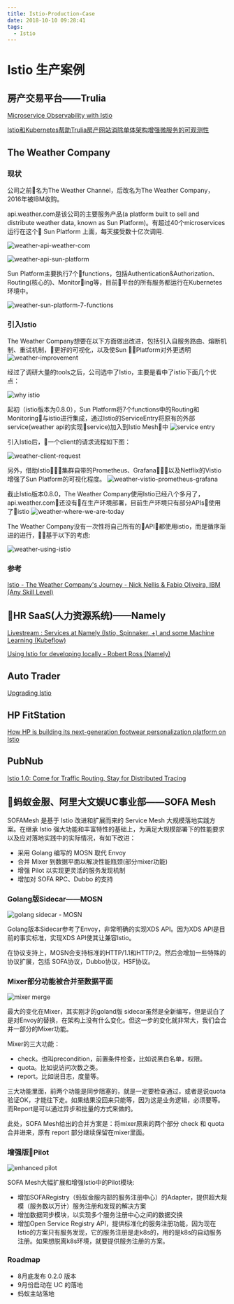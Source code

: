 ```yaml
---
title: Istio-Production-Case
date: 2018-10-10 09:28:41
tags:
  - Istio
---
```


# Istio 生产案例

## 房产交易平台——Trulia

[Microservice Observability with Istio](https://www.trulia.com/blog/tech/microservice-observability-with-istio/)

[Istio和Kubernetes帮助Trulia房产网站消除单体架构增强微服务的可观测性](http://www.servicemesher.com/blog/microservice-observability-with-istio/)

## The Weather Company

### 现状

公司之前名为The Weather Channel，后改名为The Weather Company，2016年被IBM收购。

api.weather.com是该公司的主要服务产品(a platform built to sell and distribute weather data, known as Sun Platform)。有超过40个microservices运行在这个 Sun Platform 上面，每天接受数十亿次调用.
<!--more-->

![weather-api-weather-com](/images/istio-production-case/weather-api-weather-com.png)

![weather-api-sun-platform](/images/istio-production-case/weather-api-sun-platform.png)

Sun Platform主要执行7个functions，包括Authentication&Authorization、Routing(核心的)、Monitoring等，目前平台的所有服务都运行在Kubernetes环境中。

![weather-sun-platform-7-functions](/images/istio-production-case/weather-sun-platform-7-functions.png)

### 引入Istio

The Weather Company想要在以下方面做出改进，包括引入自服务路由、熔断机制、重试机制，更好的可视化，以及使Sun Platform对外更透明
![weather-improvement](/images/istio-production-case/weather-improvement.png)

经过了调研大量的tools之后，公司选中了Istio，主要是看中了istio下面几个优点：

![why istio](/images/istio-production-case/weather-why-istio.png)

起初（istio版本为0.8.0），Sun Platform将7个functions中的Routing和Monitoring与istio进行集成，通过Istio的ServiceEntry将原有的外部service(weather api的实现service)加入到Istio Mesh中
![service entry](/images/istio-production-case/weather-service-entry.png)

引入Istio后，一个client的请求流程如下图：

![weather-client-request](/images/istio-production-case/weather-client-request.png)

另外，借助Istio集群自带的Prometheus、Grafana，以及Netflix的Vistio增强了Sun Platform的可视化程度。
![weather-vistio-prometheus-grafana](/images/istio-production-case/weather-vistio-prometheus-grafana.png)

截止Istio版本0.8.0，The Weather Company使用Istio已经八个多月了，api.weather.com还没有在生产环境部署，目前生产环境只有部分APIs使用了istio
![weather-where-we-are-today](/images/istio-production-case/weather-where-we-are-today.png)

The Weather Company没有一次性将自己所有的API都使用istio，而是循序渐进的进行，基于以下的考虑:

![weather-using-istio](/images/istio-production-case/weather-using-istio.png)

### 参考

[Istio - The Weather Company's Journey - Nick Nellis & Fabio Oliveira, IBM (Any Skill Level)
](https://www.youtube.com/watch?v=0fKi3NeCsSE)

## HR SaaS(人力资源系统)——Namely

[Livestream : Services at Namely (Istio, Spinnaker, +) and some Machine Learning (Kubeflow)](https://www.youtube.com/watch?v=iga5peu4E88)

[Using Istio for developing locally - Robert Ross (Namely)](https://www.safaribooksonline.com/videos/oscon-2018/9781492026075/9781492026075-video321571)

## Auto Trader

[Upgrading Istio](https://github.com/istio/istio/issues/3720)

## HP FitStation

[How HP is building its next-generation footwear personalization platform on Istio](https://istio.io/blog/2018/hp/)

## PubNub

[Istio 1.0: Come for Traffic Routing, Stay for Distributed Tracing](https://www.pubnub.com/company/news-coverage/2018/istio-1-0-come-for-traffic-routing-stay-for-distributed-tracing/)

## 蚂蚁金服、阿里大文娱UC事业部——SOFA Mesh

SOFAMesh 是基于 Istio 改进和扩展而来的 Service Mesh 大规模落地实践方案。在继承 Istio 强大功能和丰富特性的基础上，为满足大规模部署下的性能要求以及应对落地实践中的实际情况，有如下改进：

- 采用 Golang 编写的 MOSN 取代 Envoy
- 合并 Mixer 到数据平面以解决性能瓶颈(部分mixer功能)
- 增强 Pilot 以实现更灵活的服务发现机制
- 增加对 SOFA RPC、Dubbo 的支持

<!--more-->

### Golang版Sidecar——MOSN

![golang sidecar - MOSN](/images/istio-production-case/golang-sidecar.png)

Golang版本Sidecar参考了Envoy，非常明确的实现XDS API。因为XDS API是目前的事实标准，实现XDS API使其让兼容Istio。

在协议支持上，MOSN会支持标准的HTTP/1.1和HTTP/2。然后会增加一些特殊的协议扩展，包括 SOFA协议，Dubbo协议，HSF协议。

### Mixer部分功能被合并至数据平面

![mixer merge](/images/istio-production-case/mixer-merge.png)

最大的变化在Mixer，其实刚才的goland版 sidecar虽然是全新编写，但是说白了是对Envoy的替换，在架构上没有什么变化。但这一步的变化就非常大，我们会合并一部分的Mixer功能。

Mixer的三大功能：

- check。也叫precondition，前置条件检查，比如说黑白名单，权限。
- quota。比如说访问次数之类。
- report。比如说日志，度量等。

三大功能里面，前两个功能是同步阻塞的，就是一定要检查通过，或者是说quota验证OK，才能往下走。如果结果没回来只能等，因为这是业务逻辑，必须要等。而Report是可以通过异步和批量的方式来做的。

此处，SOFA Mesh给出的合并方案是：将mixer原来的两个部分 check 和 quota 合并进来，原有 report 部分继续保留在mixer里面。

### 增强版Pilot

![enhanced pilot](/images/istio-production-case/pilot-enhance.png)

SOFA Mesh大幅扩展和增强Istio中的Pilot模块:

- 增加SOFARegistry（蚂蚁金服内部的服务注册中心）的Adapter，提供超大规模（服务数以万计）服务注册和发现的解决方案
- 增加数据同步模块，以实现多个服务注册中心之间的数据交换
- 增加Open Service Registry API，提供标准化的服务注册功能，因为现在Istio的方案只有服务发现，它的服务注册是走k8s的，用的是k8s的自动服务注册。如果想脱离k8s环境，就要提供服务注册的方案。

### Roadmap

- 8月底发布 0.2.0 版本
- 9月份启动在 UC 的落地
- 蚂蚁主站落地
